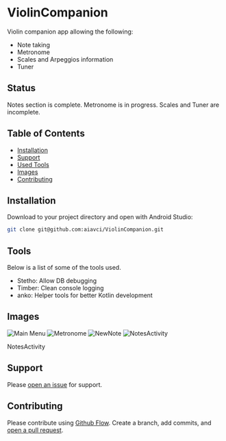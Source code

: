 # ViolinCompanion

Violin companion app allowing the following:
- Note taking
- Metronome
- Scales and Arpeggios information
- Tuner

## Status
Notes section is complete. Metronome is in progress. Scales and Tuner are incomplete.

## Table of Contents

- [Installation](#installation)
- [Support](#support)
- [Used Tools](#tools)
- [Images](#images)
- [Contributing](#contributing)

## Installation

Download to your project directory and open with Android Studio:

```sh
git clone git@github.com:aiavci/ViolinCompanion.git
```

## Tools

Below is a list of some of the tools used.

- Stetho: Allow DB debugging
- Timber: Clean console logging
- anko: Helper tools for better Kotlin development

## Images
![Main Menu](https://raw.githubusercontent.com/aiavci/ViolinCompanion/master/docs/images/MainMenu.png)
![Metronome](https://raw.githubusercontent.com/aiavci/ViolinCompanion/master/docs/images/Metronome.png)
![NewNote](https://raw.githubusercontent.com/aiavci/ViolinCompanion/master/docs/images/NewNote.png)
![NotesActivity](https://raw.githubusercontent.com/aiavci/ViolinCompanion/master/docs/images/NotesActivity.png)

NotesActivity

## Support

Please [open an issue](https://github.com/aiavci/ViolinCompanion/issues/new) for support.

## Contributing

Please contribute using [Github Flow](https://guides.github.com/introduction/flow/). Create a branch, add commits, and [open a pull request](https://github.com/aiavci/ViolinCompanion/).
